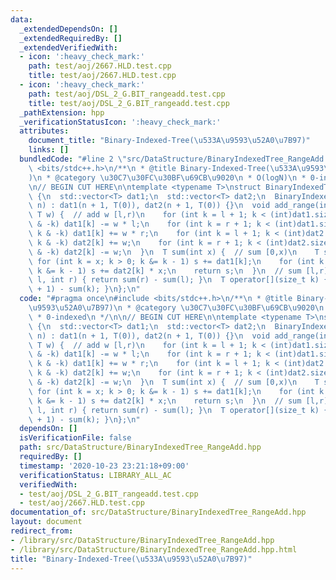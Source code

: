 ```yaml
---
data:
  _extendedDependsOn: []
  _extendedRequiredBy: []
  _extendedVerifiedWith:
  - icon: ':heavy_check_mark:'
    path: test/aoj/2667.HLD.test.cpp
    title: test/aoj/2667.HLD.test.cpp
  - icon: ':heavy_check_mark:'
    path: test/aoj/DSL_2_G.BIT_rangeadd.test.cpp
    title: test/aoj/DSL_2_G.BIT_rangeadd.test.cpp
  _pathExtension: hpp
  _verificationStatusIcon: ':heavy_check_mark:'
  attributes:
    document_title: "Binary-Indexed-Tree(\u533A\u9593\u52A0\u7B97)"
    links: []
  bundledCode: "#line 2 \"src/DataStructure/BinaryIndexedTree_RangeAdd.hpp\"\n#include\
    \ <bits/stdc++.h>\n/**\n * @title Binary-Indexed-Tree(\u533A\u9593\u52A0\u7B97\
    )\n * @category \u30C7\u30FC\u30BF\u69CB\u9020\n * O(logN)\n * 0-indexed\n */\n\
    \n// BEGIN CUT HERE\n\ntemplate <typename T>\nstruct BinaryIndexedTree_RangeAdd\
    \ {\n  std::vector<T> dat1;\n  std::vector<T> dat2;\n  BinaryIndexedTree_RangeAdd(int\
    \ n) : dat1(n + 1, T(0)), dat2(n + 1, T(0)) {}\n  void add_range(int l, int r,\
    \ T w) {  // add w [l,r)\n    for (int k = l + 1; k < (int)dat1.size(); k += k\
    \ & -k) dat1[k] -= w * l;\n    for (int k = r + 1; k < (int)dat1.size(); k +=\
    \ k & -k) dat1[k] += w * r;\n    for (int k = l + 1; k < (int)dat2.size(); k +=\
    \ k & -k) dat2[k] += w;\n    for (int k = r + 1; k < (int)dat2.size(); k += k\
    \ & -k) dat2[k] -= w;\n  }\n  T sum(int x) {  // sum [0,x)\n    T s = 0;\n   \
    \ for (int k = x; k > 0; k &= k - 1) s += dat1[k];\n    for (int k = x; k > 0;\
    \ k &= k - 1) s += dat2[k] * x;\n    return s;\n  }\n  // sum [l,r)\n  T sum(int\
    \ l, int r) { return sum(r) - sum(l); }\n  T operator[](size_t k) { return sum(k\
    \ + 1) - sum(k); }\n};\n"
  code: "#pragma once\n#include <bits/stdc++.h>\n/**\n * @title Binary-Indexed-Tree(\u533A\
    \u9593\u52A0\u7B97)\n * @category \u30C7\u30FC\u30BF\u69CB\u9020\n * O(logN)\n\
    \ * 0-indexed\n */\n\n// BEGIN CUT HERE\n\ntemplate <typename T>\nstruct BinaryIndexedTree_RangeAdd\
    \ {\n  std::vector<T> dat1;\n  std::vector<T> dat2;\n  BinaryIndexedTree_RangeAdd(int\
    \ n) : dat1(n + 1, T(0)), dat2(n + 1, T(0)) {}\n  void add_range(int l, int r,\
    \ T w) {  // add w [l,r)\n    for (int k = l + 1; k < (int)dat1.size(); k += k\
    \ & -k) dat1[k] -= w * l;\n    for (int k = r + 1; k < (int)dat1.size(); k +=\
    \ k & -k) dat1[k] += w * r;\n    for (int k = l + 1; k < (int)dat2.size(); k +=\
    \ k & -k) dat2[k] += w;\n    for (int k = r + 1; k < (int)dat2.size(); k += k\
    \ & -k) dat2[k] -= w;\n  }\n  T sum(int x) {  // sum [0,x)\n    T s = 0;\n   \
    \ for (int k = x; k > 0; k &= k - 1) s += dat1[k];\n    for (int k = x; k > 0;\
    \ k &= k - 1) s += dat2[k] * x;\n    return s;\n  }\n  // sum [l,r)\n  T sum(int\
    \ l, int r) { return sum(r) - sum(l); }\n  T operator[](size_t k) { return sum(k\
    \ + 1) - sum(k); }\n};\n"
  dependsOn: []
  isVerificationFile: false
  path: src/DataStructure/BinaryIndexedTree_RangeAdd.hpp
  requiredBy: []
  timestamp: '2020-10-23 23:21:18+09:00'
  verificationStatus: LIBRARY_ALL_AC
  verifiedWith:
  - test/aoj/DSL_2_G.BIT_rangeadd.test.cpp
  - test/aoj/2667.HLD.test.cpp
documentation_of: src/DataStructure/BinaryIndexedTree_RangeAdd.hpp
layout: document
redirect_from:
- /library/src/DataStructure/BinaryIndexedTree_RangeAdd.hpp
- /library/src/DataStructure/BinaryIndexedTree_RangeAdd.hpp.html
title: "Binary-Indexed-Tree(\u533A\u9593\u52A0\u7B97)"
---
```

